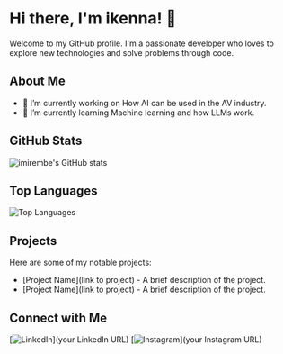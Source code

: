 # Hi there, I'm ikenna! 👋

Welcome to my GitHub profile. I'm a passionate developer who loves to explore new technologies and solve problems through code.

## About Me

- 🔭 I’m currently working on How AI can be used in the AV industry.
- 🌱 I’m currently learning Machine learning and how LLMs work.

## GitHub Stats

![imirembe's GitHub stats](https://github-readme-stats.vercel.app/api?username=imirembe&show_icons=true&theme=radical)

## Top Languages

![Top Languages](https://github-readme-stats.vercel.app/api/top-langs/?username=imirembe&layout=compact&theme=radical)

## Projects

Here are some of my notable projects:

- [Project Name](link to project) - A brief description of the project.
- [Project Name](link to project) - A brief description of the project.

## Connect with Me

[![LinkedIn](https://www.linkedin.com/in/ikenaa/)](your LinkedIn URL)
[![Instagram]([https://img.shields.io/badge/Instagram-YourInstagramHandle-pink](https://www.instagram.com/ikenaa/))](your Instagram URL)
